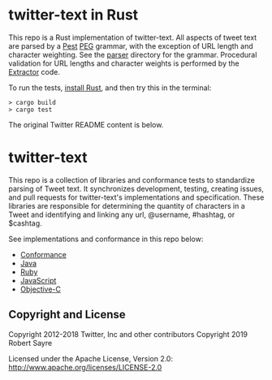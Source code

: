 twitter-text in Rust
============

This repo is a Rust implementation of twitter-text. All aspects of tweet text are parsed by a [Pest](https://github.com/pest-parser/pest) [PEG](https://en.wikipedia.org/wiki/Parsing_expression_grammar) grammar, with the exception of URL length and character weighting. See the [parser](parser/src) directory for the grammar. Procedural validation for URL lengths and  character weights is performed by the [Extractor](twitter_text/src/extractor.rs) code.

To run the tests, [install Rust](https://www.rust-lang.org/tools/install), and then try this in the terminal:
```
> cargo build
> cargo test
```

The original Twitter README content is below.

twitter-text
============

This repo is a collection of libraries and conformance tests to standardize parsing of Tweet text. It synchronizes development, testing, creating issues, and pull requests for twitter-text's implementations and specification. These libraries are responsible for determining the quantity of characters in a Tweet and identifying and linking any url, @username, #hashtag, or $cashtag.

See implementations and conformance in this repo below:

* [Conformance](conformance)
* [Java](java)
* [Ruby](rb)
* [JavaScript](js)
* [Objective-C](objc)

## Copyright and License

Copyright 2012-2018 Twitter, Inc and other contributors
Copyright 2019 Robert Sayre

Licensed under the Apache License, Version 2.0: http://www.apache.org/licenses/LICENSE-2.0
